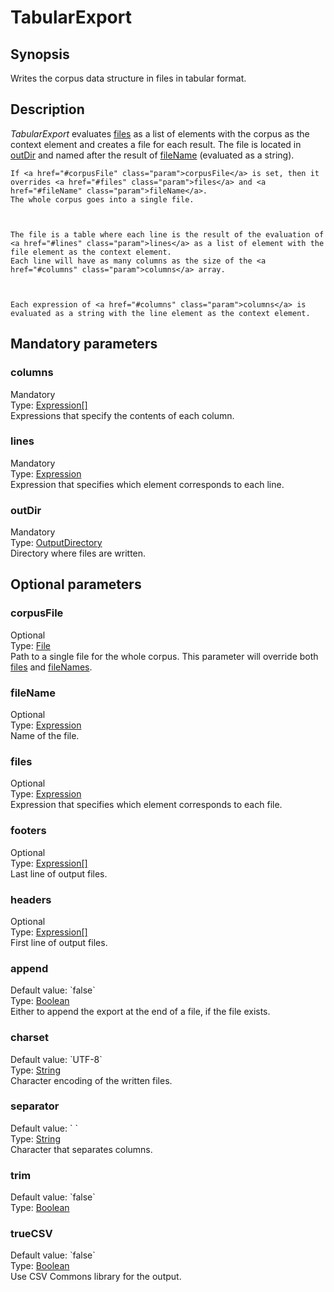 <h1 class="module">TabularExport</h1>

## Synopsis

Writes the corpus data structure in files in tabular format.

## Description

*TabularExport* evaluates <a href="#files" class="param">files</a> as a list of elements with the corpus as the context element and creates a file for each result.
  	The file is located in <a href="#outDir" class="param">outDir</a> and named after the result of <a href="#fileName" class="param">fileName</a> (evaluated as a string).
  


	If <a href="#corpusFile" class="param">corpusFile</a> is set, then it overrides <a href="#files" class="param">files</a> and <a href="#fileName" class="param">fileName</a>.
	The whole corpus goes into a single file.
  


  	The file is a table where each line is the result of the evaluation of <a href="#lines" class="param">lines</a> as a list of element with the file element as the context element.
  	Each line will have as many columns as the size of the <a href="#columns" class="param">columns</a> array.
  


  	Each expression of <a href="#columns" class="param">columns</a> is evaluated as a string with the line element as the context element.
  

## Mandatory parameters

<h3 name="columns" class="param">columns</h3>

<div class="param-level param-level-mandatory">Mandatory
</div>
<div class="param-type">Type: <a href="../converter/fr.inra.maiage.bibliome.alvisnlp.core.corpus.expressions.Expression%5B%5D" class="converter">Expression[]</a>
</div>
Expressions that specify the contents of each column.

<h3 name="lines" class="param">lines</h3>

<div class="param-level param-level-mandatory">Mandatory
</div>
<div class="param-type">Type: <a href="../converter/fr.inra.maiage.bibliome.alvisnlp.core.corpus.expressions.Expression" class="converter">Expression</a>
</div>
Expression that specifies which element corresponds to each line.

<h3 name="outDir" class="param">outDir</h3>

<div class="param-level param-level-mandatory">Mandatory
</div>
<div class="param-type">Type: <a href="../converter/fr.inra.maiage.bibliome.util.files.OutputDirectory" class="converter">OutputDirectory</a>
</div>
Directory where files are written.

## Optional parameters

<h3 name="corpusFile" class="param">corpusFile</h3>

<div class="param-level param-level-optional">Optional
</div>
<div class="param-type">Type: <a href="../converter/java.io.File" class="converter">File</a>
</div>
Path to a single file for the whole corpus. This parameter will override both <a href="#files" class="param">files</a> and <a href="#fileNames" class="param">fileNames</a>.

<h3 name="fileName" class="param">fileName</h3>

<div class="param-level param-level-optional">Optional
</div>
<div class="param-type">Type: <a href="../converter/fr.inra.maiage.bibliome.alvisnlp.core.corpus.expressions.Expression" class="converter">Expression</a>
</div>
Name of the file.

<h3 name="files" class="param">files</h3>

<div class="param-level param-level-optional">Optional
</div>
<div class="param-type">Type: <a href="../converter/fr.inra.maiage.bibliome.alvisnlp.core.corpus.expressions.Expression" class="converter">Expression</a>
</div>
Expression that specifies which element corresponds to each file.

<h3 name="footers" class="param">footers</h3>

<div class="param-level param-level-optional">Optional
</div>
<div class="param-type">Type: <a href="../converter/fr.inra.maiage.bibliome.alvisnlp.core.corpus.expressions.Expression%5B%5D" class="converter">Expression[]</a>
</div>
Last line of output files.

<h3 name="headers" class="param">headers</h3>

<div class="param-level param-level-optional">Optional
</div>
<div class="param-type">Type: <a href="../converter/fr.inra.maiage.bibliome.alvisnlp.core.corpus.expressions.Expression%5B%5D" class="converter">Expression[]</a>
</div>
First line of output files.

<h3 name="append" class="param">append</h3>

<div class="param-level param-level-default-value">Default value: `false`
</div>
<div class="param-type">Type: <a href="../converter/java.lang.Boolean" class="converter">Boolean</a>
</div>
Either to append the export at the end of a file, if the file exists.

<h3 name="charset" class="param">charset</h3>

<div class="param-level param-level-default-value">Default value: `UTF-8`
</div>
<div class="param-type">Type: <a href="../converter/java.lang.String" class="converter">String</a>
</div>
Character encoding of the written files.

<h3 name="separator" class="param">separator</h3>

<div class="param-level param-level-default-value">Default value: `	`
</div>
<div class="param-type">Type: <a href="../converter/java.lang.String" class="converter">String</a>
</div>
Character that separates columns.

<h3 name="trim" class="param">trim</h3>

<div class="param-level param-level-default-value">Default value: `false`
</div>
<div class="param-type">Type: <a href="../converter/java.lang.Boolean" class="converter">Boolean</a>
</div>


<h3 name="trueCSV" class="param">trueCSV</h3>

<div class="param-level param-level-default-value">Default value: `false`
</div>
<div class="param-type">Type: <a href="../converter/java.lang.Boolean" class="converter">Boolean</a>
</div>
Use CSV Commons library for the output.

